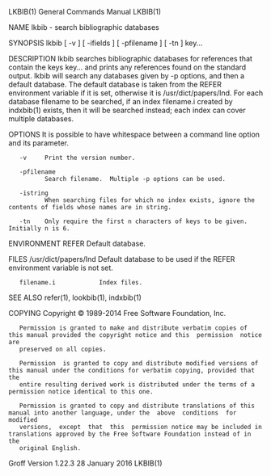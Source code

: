 LKBIB(1)                                                      General Commands Manual                                                     LKBIB(1)

NAME
       lkbib - search bibliographic databases

SYNOPSIS
       lkbib [ -v ] [ -ifields ] [ -pfilename ] [ -tn ] key...

DESCRIPTION
       lkbib  searches bibliographic databases for references that contain the keys key... and prints any references found on the standard output.
       lkbib will search any databases given by -p options, and then a default database.  The default database is taken from the REFER environment
       variable  if it is set, otherwise it is /usr/dict/papers/Ind.  For each database filename to be searched, if an index filename.i created by
       indxbib(1) exists, then it will be searched instead; each index can cover multiple databases.

OPTIONS
       It is possible to have whitespace between a command line option and its parameter.

       -v     Print the version number.

       -pfilename
              Search filename.  Multiple -p options can be used.

       -istring
              When searching files for which no index exists, ignore the contents of fields whose names are in string.

       -tn    Only require the first n characters of keys to be given.  Initially n is 6.

ENVIRONMENT
       REFER  Default database.

FILES
       /usr/dict/papers/Ind  Default database to be used if the REFER environment variable is not set.

       filename.i            Index files.

SEE ALSO
       refer(1), lookbib(1), indxbib(1)

COPYING
       Copyright © 1989-2014 Free Software Foundation, Inc.

       Permission is granted to make and distribute verbatim copies of this manual provided the copyright notice and this  permission  notice  are
       preserved on all copies.

       Permission  is granted to copy and distribute modified versions of this manual under the conditions for verbatim copying, provided that the
       entire resulting derived work is distributed under the terms of a permission notice identical to this one.

       Permission is granted to copy and distribute translations of this manual into another language, under the  above  conditions  for  modified
       versions,  except  that  this  permission notice may be included in translations approved by the Free Software Foundation instead of in the
       original English.

Groff Version 1.22.3                                              28 January 2016                                                         LKBIB(1)
